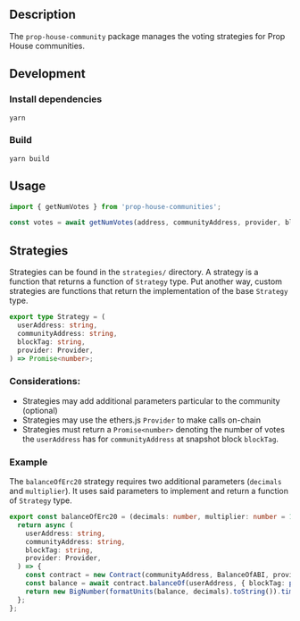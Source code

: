 ## Description

The `prop-house-community` package manages the voting strategies for Prop House communities.

## Development

### Install dependencies

```
yarn
```

### Build

```
yarn build
```

## Usage

```ts
import { getNumVotes } from 'prop-house-communities';

const votes = await getNumVotes(address, communityAddress, provider, blockTag);
```

## Strategies

Strategies can be found in the `strategies/` directory. A strategy is a function that returns a function of `Strategy` type. Put another way, custom strategies are functions that return the implementation of the base `Strategy` type. 

```.ts
export type Strategy = (
  userAddress: string,
  communityAddress: string,
  blockTag: string,
  provider: Provider,
) => Promise<number>;
```

### Considerations: 
- Strategies may add additional parameters particular to the community (optional)
- Strategies may use the ethers.js `Provider` to make calls on-chain
- Strategies must return a `Promise<number>` denoting the number of votes the `userAddress` has for `communityAddress` at snapshot block `blockTag`.

### Example

The `balanceOfErc20` strategy requires two additional parameters (`decimals` and `multiplier`). It uses said parameters to implement and return a function of `Strategy` type. 
```.ts
export const balanceOfErc20 = (decimals: number, multiplier: number = 1): Strategy => {
  return async (
    userAddress: string,
    communityAddress: string,
    blockTag: string,
    provider: Provider,
  ) => {
    const contract = new Contract(communityAddress, BalanceOfABI, provider);
    const balance = await contract.balanceOf(userAddress, { blockTag: parseBlockTag(blockTag) });
    return new BigNumber(formatUnits(balance, decimals).toString()).times(multiplier).toNumber();
  };
};
```
